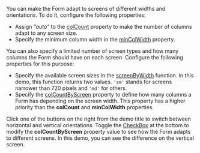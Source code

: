 You can make the Form adapt to screens of different widths and orientations. To do it, configure the following properties:     
- Assign *"auto"* to the [colCount](/Documentation/ApiReference/UI_Components/dxForm/Configuration/#colCount) property to make the number of columns adapt to any screen size.
- Specify the minimum column width in the [minColWidth](/Documentation/ApiReference/UI_Components/dxForm/Configuration/#minColWidth) property.

You can also specify a limited number of screen types and how many columns the Form should have on each screen. Configure the following properties for this purpose:    
- Specify the available screen sizes in the [screenByWidth](/Documentation/ApiReference/UI_Components/dxForm/Configuration/#screenByWidth) function. In this demo, this function returns two values. `'sm'` stands for screens narrower than 720 pixels and `'md'` for others.
- Specify the [colCountByScreen](/Documentation/ApiReference/UI_Components/dxForm/Configuration/#colCountByScreen) property to define how many columns a Form has depending on the screen width. This property has a higher priority than the **colCount** and **minColWidth** properties. 

Click one of the buttons on the right from the demo title to switch between horizontal and vertical orientations. Toggle the [CheckBox](/Documentation/ApiReference/UI_Components/dxCheckBox/) at the bottom to modify the **colCountByScreen** property value to see how the Form adapts to different screens. In this demo, you can see the difference on the vertical screen.